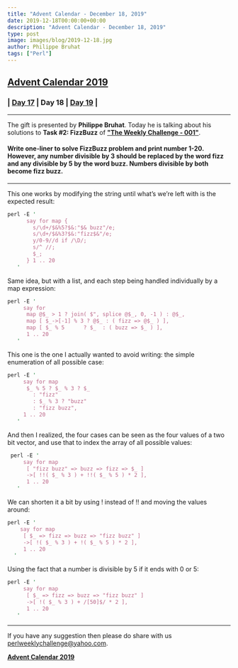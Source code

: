 ```yaml
---
title: "Advent Calendar - December 18, 2019"
date: 2019-12-18T00:00:00+00:00
description: "Advent Calendar - December 18, 2019"
type: post
image: images/blog/2019-12-18.jpg
author: Philippe Bruhat
tags: ["Perl"]
---
```


## [**Advent Calendar 2019**](/blog/advent-calendar-2019)
### | [**Day 17**](/blog/advent-calendar-2019-12-17) | **Day 18** | [**Day 19**](/blog/advent-calendar-2019-12-19) |
***

The gift is presented by **Philippe Bruhat**. Today he is talking about his solutions to **Task #2: FizzBuzz** of **["The Weekly Challenge - 001"](/blog/perl-weekly-challenge-001)**.

#### Write one-liner to solve FizzBuzz problem and print number 1-20. However, any number divisible by 3 should be replaced by the word fizz and any divisible by 5 by the word buzz. Numbers divisible by both become fizz buzz.

***

This one works by modifying the string until what’s we’re left with is the expected result:

```perl
perl -E '
      say for map {
        s/\d+/$&%5?$&:"$& buzz"/e;
        s/\d+/$&%3?$&:"fizz$&"/e;
        y/0-9//d if /\D/;
        s/^ //;
        $_;
      } 1 .. 20
   '
```

Same idea, but with a list, and each step being handled individually by a map expression:

```perl
perl -E '
     say for
      map @$_ > 1 ? join( $", splice @$_, 0, -1 ) : @$_,
      map [ $_->[-1] % 3 ? @$_ : ( fizz => @$_ ) ],
      map [ $_ % 5      ? $_  : ( buzz => $_ ) ],
      1 .. 20
   '
```

This one is the one I actually wanted to avoid writing: the simple enumeration of all possible case:

```perl
perl -E '
     say for map
      $_ % 5 ? $_ % 3 ? $_
        : "fizz"
        : $_ % 3 ? "buzz"
        : "fizz buzz",
     1 .. 20
   '
```
And then I realized, the four cases can be seen as the four values of a two bit vector, and use that to index the array of all possible values:

```perl
 perl -E '
     say for map
      [ "fizz buzz" => buzz => fizz => $_ ]
      ->[ !!( $_ % 3 ) + !!( $_ % 5 ) * 2 ],
      1 .. 20
   '
```

We can shorten it a bit by using ! instead of !! and moving the values around:

```perl
perl -E '
    say for map
     [ $_ => fizz => buzz => "fizz buzz" ]
     ->[ !( $_ % 3 ) + !( $_ % 5 ) * 2 ],
     1 .. 20
  '
```

Using the fact that a number is divisible by 5 if it ends with 0 or 5:

```perl
perl -E '
     say for map
      [ $_ => fizz => buzz => "fizz buzz" ]
      ->[ !( $_ % 3 ) + /[50]$/ * 2 ],
      1 .. 20
   '
```
***
If you have any suggestion then please do share with us <perlweeklychallenge@yahoo.com>.

[**Advent Calendar 2019**](/blog/advent-calendar-2019)
